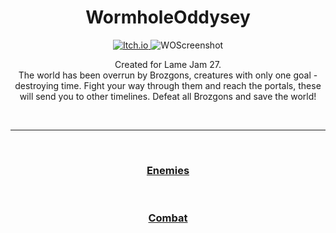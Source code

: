 <h1 align="center">WormholeOddysey</h1>

<p align="center">
  <a href="https://kosciach.itch.io/warmholeoddysey">
<img src="https://camo.githubusercontent.com/9fd682145e4f0d5b90aac147ca8f96a32465f0b739c99f07c43fb47a63e59cf2/68747470733a2f2f696d672e736869656c64732e696f2f7374617469632f76313f7374796c653d666f722d7468652d6261646765266d6573736167653d497463682e696f26636f6c6f723d464135433543266c6f676f3d497463682e696f266c6f676f436f6c6f723d464646464646266c6162656c3d" alt="Itch.io" />
  </a>
<img src="https://img.itch.zone/aW1hZ2UvMjAxMDEzNC8xMTgyMDAxMS5wbmc=/original/M4ryGe.png" alt="WOScreenshot">
</p>

  <p align="center">
    Created for Lame Jam 27.<br>
    The world has been overrun by Brozgons, creatures with only one goal - destroying time.
    Fight your way through them and reach the portals, these will send you to other timelines.
    Defeat all Brozgons and save the world!
  </p>

<br>

---

<br>

<h3 align="center">
  <a href="TwoPlayers.md">Enemies</a>
</h3>

<br>

<h3 align="center">
  <a href="Combat.md">Combat</a>
</h3>
